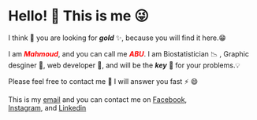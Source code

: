 # Hello! 👋 This is me 😜

I think 🤔 you are looking for **_gold_** ✨, because you will find it here.😁

I am <span style="color:red">**_Mahmoud_**</span>, and you can call me
<span style="color:red">**_ABU_**</span>. I am Biostatistician 📉 , Graphic
desginer 🎯, web developer 🚀, and will be the **_key_** 🔑 for your problems.💡

Please feel free to contact me 💬 I will answer you fast ⚡ 😄

This is my [email](krakla@gmail.com) and you can contact me on
[Facebook](https://www.facebook.com/mazoum),  
[Instagram](https://www.instagram.com/krakla), and
[Linkedin](https://www.linkedin.com/in/mazoum)
